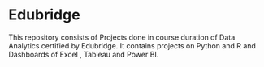 # Edubridge

This repository consists of Projects done in course duration of Data Analytics certified by Edubridge.
It contains projects on Python and R and Dashboards of Excel , Tableau and Power BI.
